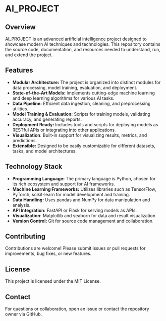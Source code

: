 # AI_PROJECT

## Overview
AI_PROJECT is an advanced artificial intelligence project designed to showcase modern AI techniques and technologies. This repository contains the source code, documentation, and resources needed to understand, run, and extend the project.

## Features

- **Modular Architecture:** The project is organized into distinct modules for data processing, model training, evaluation, and deployment.
- **State-of-the-Art Models:** Implements cutting-edge machine learning and deep learning algorithms for various AI tasks.
- **Data Pipeline:** Efficient data ingestion, cleaning, and preprocessing utilities.
- **Model Training & Evaluation:** Scripts for training models, validating accuracy, and generating reports.
- **Deployment Ready:** Includes tools and scripts for deploying models as RESTful APIs or integrating into other applications.
- **Visualization:** Built-in support for visualizing results, metrics, and predictions.
- **Extensible:** Designed to be easily customizable for different datasets, tasks, and model architectures.

## Technology Stack

- **Programming Language:** The primary language is Python, chosen for its rich ecosystem and support for AI frameworks.
- **Machine Learning Frameworks:** Utilizes libraries such as TensorFlow, PyTorch, scikit-learn for model development and training.
- **Data Handling:** Uses pandas and NumPy for data manipulation and analysis.
- **API Integration:** FastAPI or Flask for serving models as APIs.
- **Visualization:** Matplotlib and seaborn for data and result visualization.
- **Version Control:** Git for source code management and collaboration.


## Contributing

Contributions are welcome! Please submit issues or pull requests for improvements, bug fixes, or new features.

## License

This project is licensed under the MIT License.

## Contact

For questions or collaboration, open an issue or contact the repository owner via GitHub.
